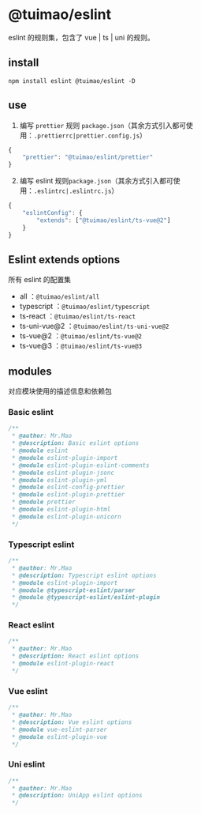 # @tuimao/eslint

eslint 的规则集，包含了 vue | ts | uni 的规则。

## install

`npm install eslint @tuimao/eslint -D`

## use


1. 编写 `prettier` 规则 `package.json`（其余方式引入都可使用：`.prettierrc|prettier.config.js`） 

~~~js
{
    "prettier": "@tuimao/eslint/prettier"
}
~~~

2. 编写 eslint 规则`package.json`（其余方式引入都可使用：`.eslintrc|.eslintrc.js`）

~~~js
{
    "eslintConfig": {
        "extends": ["@tuimao/eslint/ts-vue@2"]
    }
}
~~~

## Eslint extends options

所有 eslint 的配置集

- all			         ：`@tuimao/eslint/all`
- typescript       ：`@tuimao/eslint/typescript`
- ts-react           ：`@tuimao/eslint/ts-react`
- ts-uni-vue@2 ：`@tuimao/eslint/ts-uni-vue@2`
- ts-vue@2        ：`@tuimao/eslint/ts-vue@2`
- ts-vue@3        ：`@tuimao/eslint/ts-vue@3`

## modules

对应模块使用的描述信息和依赖包

### Basic eslint

~~~typescript
/**
 * @author: Mr.Mao
 * @description: Basic eslint options
 * @module eslint
 * @module eslint-plugin-import
 * @module eslint-plugin-eslint-comments
 * @module eslint-plugin-jsonc
 * @module eslint-plugin-yml
 * @module eslint-config-prettier
 * @module eslint-plugin-prettier
 * @module prettier
 * @module eslint-plugin-html
 * @module eslint-plugin-unicorn
 */
~~~

### Typescript eslint

~~~typescript
/**
 * @author: Mr.Mao
 * @description: Typescript eslint options
 * @module eslint-plugin-import
 * @module @typescript-eslint/parser
 * @module @typescript-eslint/eslint-plugin
 */
~~~

### React eslint

~~~typescript
/**
 * @author: Mr.Mao
 * @description: React eslint options
 * @module eslint-plugin-react
 */
~~~

### Vue eslint

~~~typescript
/**
 * @author: Mr.Mao
 * @description: Vue eslint options
 * @module vue-eslint-parser
 * @module eslint-plugin-vue
 */
~~~

### Uni eslint

~~~typescript
/**
 * @author: Mr.Mao
 * @description: UniApp eslint options
 */
~~~

